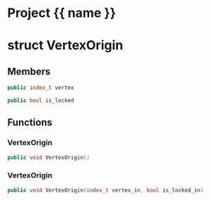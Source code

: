 <script setup>
import {useRoute} from 'vitepress'
const {path} = useRoute()
const tokens = path.split('/')
const words = tokens[2].split('-');
for (let i = 0; i < words.length; i++) {
    words[i] = words[i].charAt(0).toUpperCase() + words[i].slice(1);
    words[i] = words[i].replace('geode', 'Geode')
}
const name = words.join('-');
</script>
# Project {{ name }}

# struct VertexOrigin


## Members

```cpp
public index_t vertex

```

```cpp
public bool is_locked

```



## Functions

### VertexOrigin

```cpp
public void VertexOrigin()
```


### VertexOrigin

```cpp
public void VertexOrigin(index_t vertex_in, bool is_locked_in)
```




